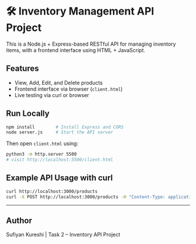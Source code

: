 
# 🛠 Inventory Management API Project

This is a Node.js + Express-based RESTful API for managing inventory items, with a frontend interface using HTML + JavaScript.

## Features

- View, Add, Edit, and Delete products
- Frontend interface via browser (`client.html`)
- Live testing via curl or browser

## Run Locally

```bash
npm install        # Install Express and CORS
node server.js     # Start the API server
```

Then open `client.html` using:

```bash
python3 -m http.server 5500
# visit http://localhost:5500/client.html
```

## Example API Usage with curl

```bash
curl http://localhost:3000/products
curl -X POST http://localhost:3000/products -H "Content-Type: application/json" -d '{"name":"Book", "category":"Stationery", "price":50, "quantity":5}'
```

---

## Author

Sufiyan Kureshi | Task 2 – Inventory API Project
